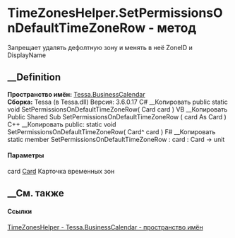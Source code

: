 # TimeZonesHelper.SetPermissionsOnDefaultTimeZoneRow - метод
Запрещает удалять дефолтную зону и менять в неё ZoneID и DisplayName
## __Definition
 **Пространство имён:** [Tessa.BusinessCalendar](N_Tessa_BusinessCalendar.htm)  
 **Сборка:** Tessa (в Tessa.dll) Версия: 3.6.0.17
C# __Копировать
     public static void SetPermissionsOnDefaultTimeZoneRow(
    	Card card
    )
VB __Копировать
     Public Shared Sub SetPermissionsOnDefaultTimeZoneRow ( 
    	card As Card
    )
C++ __Копировать
     public:
    static void SetPermissionsOnDefaultTimeZoneRow(
    	Card^ card
    )
F# __Копировать
     static member SetPermissionsOnDefaultTimeZoneRow : 
            card : Card -> unit 
#### Параметры
card [Card](T_Tessa_Cards_Card.htm)
    Карточка временных зон
##  __См. также
#### Ссылки
[TimeZonesHelper - ](T_Tessa_BusinessCalendar_TimeZonesHelper.htm)
[Tessa.BusinessCalendar - пространство имён](N_Tessa_BusinessCalendar.htm)
